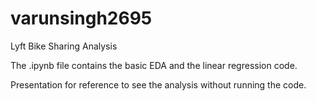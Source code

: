 # varunsingh2695
Lyft Bike Sharing Analysis

The .ipynb file contains the basic EDA and the linear regression code.

Presentation for reference to see the analysis without running the code.
